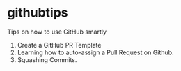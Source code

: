 # githubtips
Tips on how to use GitHub smartly
1. Create a GitHub PR Template
2. Learning how to auto-assign a Pull Request on Github.
3. Squashing Commits.